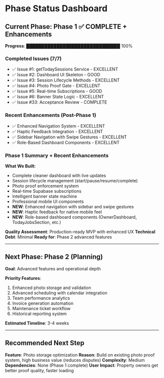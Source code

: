 # Phase Status Dashboard

## Current Phase: Phase 1 ✅ COMPLETE + Enhancements

**Progress**: ███████████████████████████████ 100%

### Completed Issues (7/7)
- ✅ Issue #1: getTodaySessions Service - EXCELLENT
- ✅ Issue #2: Dashboard UI Skeleton - GOOD
- ✅ Issue #3: Session Lifecycle Methods - EXCELLENT
- ✅ Issue #4: Photo Proof Gate - EXCELLENT
- ✅ Issue #5: Real-time Subscriptions - GOOD
- ✅ Issue #6: Banner State Logic - EXCELLENT
- ✅ Issue #33: Acceptance Review - COMPLETE

### Recent Enhancements (Post-Phase 1)
- ✅ Enhanced Navigation System - EXCELLENT
- ✅ Haptic Feedback Integration - EXCELLENT
- ✅ Sidebar Navigation with Swipe Gestures - EXCELLENT
- ✅ Role-Based Dashboard Components - EXCELLENT

### Phase 1 Summary + Recent Enhancements
**What We Built**:
- Complete cleaner dashboard with live updates
- Session lifecycle management (start/pause/resume/complete)
- Photo proof enforcement system
- Real-time Supabase subscriptions
- Intelligent banner state machine
- Professional mobile UI components
- **NEW**: Enhanced navigation with sidebar and swipe gestures
- **NEW**: Haptic feedback for native mobile feel
- **NEW**: Role-based dashboard components (OwnerDashboard, TodayJobsSection, etc.)

**Quality Assessment**: Production-ready MVP with enhanced UX
**Technical Debt**: Minimal
**Ready for**: Phase 2 advanced features

---

## Next Phase: Phase 2 (Planning)

**Goal**: Advanced features and operational depth

**Priority Features**:
1. Enhanced photo storage and validation
2. Advanced scheduling with calendar integration
3. Team performance analytics
4. Invoice generation automation
5. Maintenance ticket workflow
6. Historical reporting system

**Estimated Timeline**: 3-4 weeks

---

## Recommended Next Step
**Feature**: Photo storage optimization
**Reason**: Build on existing photo proof system, high business value (reduces disputes)
**Complexity**: Medium
**Dependencies**: None (Phase 1 complete)
**User Impact**: Property owners get better proof quality, faster loading

